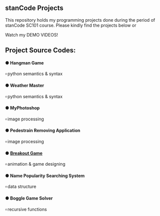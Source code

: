 ## stanCode Projects
This repository holds my programming projects done during the period of stanCode SC101 course.
Please kindly find the projects below or

Watch my DEMO VIDEOS!

## Project Source Codes:
#### ●  Hangman Game
৹ python semantics & syntax
#### ●  Weather Master
৹ python semantics & syntax
#### ●  MyPhotoshop
৹ image processing
#### ●  Pedestrain Removing Application
৹ image processing
#### ●  [Breakout Game](https://github.com/leticiawu/MystanCodeProjects/blob/main/SC101_A2/breakout.py)
৹ animation & game designing
#### ●  Name Popularity Searching System
৹ data structure
#### ●  Boggle Game Solver
৹ recursive functions
